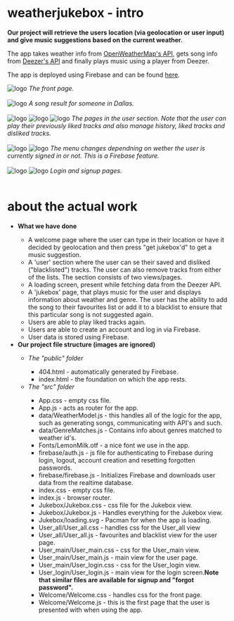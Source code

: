 # weatherjukebox - intro

<b>Our project will retrieve the users location (via geolocation or user input) and give music suggestions based on the current weather.</b>

<p>The app takes weather info from <a href="https://openweathermap.org/api">OpenWeatherMap's API</a>, gets song info from <a href="https://developers.deezer.com/api/explorer">Deezer's API</a> and finally plays music using a player from Deezer.</p>

<p>The app is deployed using Firebase and can be found <a href="https://weather-jukebox.firebaseapp.com/">here</a>.</p>

<img src="http://www.emildickson.se/weatherjukebox/1_start.png" alt="logo"/>
<i>The front page.</i><br/><br/>

<img src="http://www.emildickson.se/weatherjukebox/2_songresult.png" alt="logo"/>
<i>A song result for someone in Dallas.</i><br/><br/>

<img src="http://www.emildickson.se/weatherjukebox/3_userpage.png" alt="logo"/>
<img src="http://www.emildickson.se/weatherjukebox/4_playfavourites.png" alt="logo"/>
<img src="http://www.emildickson.se/weatherjukebox/5_managetracks.png" alt="logo"/>
<i>The pages in the user section. Note that the user can play their previously liked tracks and also manage history, liked tracks and disliked tracks.</i><br/><br/>

<img src="http://www.emildickson.se/weatherjukebox/6_menu.png" alt="logo"/>
<img src="http://www.emildickson.se/weatherjukebox/7_menusignedout.png" alt="logo"/>
<i>The menu changes dependning on wether the user is currently signed in or not. This is a Firebase feature.</i><br/><br/>

<img src="http://www.emildickson.se/weatherjukebox/8_loginscreen.png" alt="logo"/>
<img src="http://www.emildickson.se/weatherjukebox/9_accountcreation.png" alt="logo"/>
<i>Login and signup pages.</i><br/><br/>


# about the actual work

<ul>
<li><b>What we have done</b></li>
<ul>
    <li>A welcome page where the user can type in their location or have it decided by geolocation and then press "get jukebox'd" to get a music suggestion.</li>
    <li>A 'user' section where the user can se their saved and disliked ("blacklisted") tracks. The user can also remove tracks from either of the lists. The section consists of two views/pages.</li>
    <li>A loading screen, present while fetching data from the Deezer API.</li>
    <li>A 'jukebox' page, that plays music for the user and displays information about weather and genre. The user has the ability to add the song to their favourites list or add it to a blacklist to ensure that this particular song is not suggested again.</li>
    <li>Users are able to play liked tracks again.</li>
    <li>Users are able to create an account and log in via Firebase.</li>
    <li>User data is stored using Firebase.</li>
</ul>
<li><b>Our project file structure (images are ignored)</b></li>
<ul>
    <li><i>The "public" folder</i></li>
    <ul>
        <li>404.html - automatically generated by Firebase.</li>
        <li>index.html - the foundation on which the app rests.</li>
    </ul>
    <li><i>The "src" folder</i></li>
    <ul>
        <li>App.css - empty css file.</li>
        <li>App.js - acts as router for the app.</li>
        <li>data/WeatherModel.js - this handles all of the logic for the app, such as generating songs, communicating with API's and such.</li>
        <li>data/GenreMatches.js - Contains info about genres matched to weather id's.</li>
        <li>Fonts/LemonMilk.otf - a nice font we use in the app.</li>
        <li>firebase/auth.js - js file for authenticating to Firebase during login, logout, account creation and resetting forgotten passwords.</li>
        <li>firebase/firebase.js - Initializes Firebase and downloads user data from the realtime database.</li>
        <li>index.css - empty css file.</li>
        <li>index.js - browser router.</li>
        <li>Jukebox/Jukebox.css - css file for the Jukebox view.</li>
        <li>Jukebox/Jukebox.js - Handles everything for the Jukebox view.</li>
        <li>Jukebox/loading.svg - Pacman for when the app is loading.</li>
        <li>User_all/User_all.css - handles css for the User_all view</li>
        <li>User_all/User_all.js - favourites and blacklist view for the user page.</li>
        <li>User_main/User_main.css - css for the User_main view.</li>
        <li>User_main/User_main.js - main view for the user page.</li>
        <li>User_main/User_login.css - css for the User_login view.</li>
        <li>User_login/User_login.js - main view for the login screen.<b>Note that similar files are available for signup and "forgot password".</b></li>
        <li>Welcome/Welcome.css - handles css for the front page.</li>
        <li>Welcome/Welcome.js - this is the first page that the user is presented with when using the app.</li>
    </ul>
</ul>
</ul>
